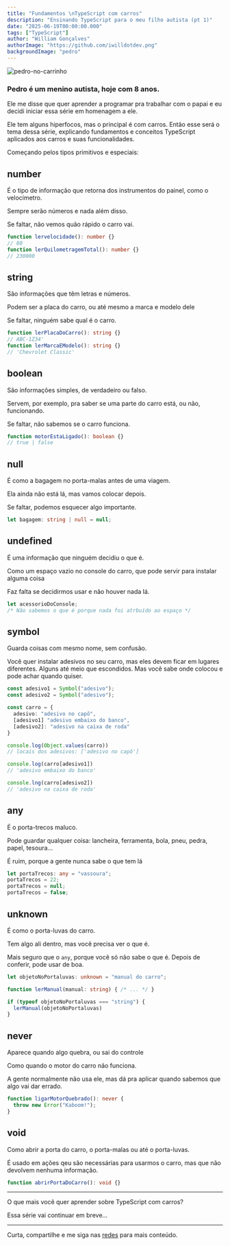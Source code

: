 ```yaml
---
title: "Fundamentos \nTypeScript com carros"
description: "Ensinando TypeScript para o meu filho autista (pt 1)"
date: "2025-06-19T00:00:00.000"
tags: ["TypeScript"]
author: "William Gonçalves"
authorImage: "https://github.com/iwilldotdev.png"
backgroundImage: "pedro"
---
```


![pedro-no-carrinho](https://github.com/user-attachments/assets/15c26a2b-0b27-4eea-a337-e1ed3e9436b8)

### Pedro é um menino autista, hoje com 8 anos.

Ele me disse que quer aprender a programar pra trabalhar com o papai e eu decidi iniciar essa série em homenagem a ele.

Ele tem alguns hiperfocos, mas o principal é com carros. Então esse será o tema dessa série, explicando fundamentos e conceitos TypeScript aplicados aos carros e suas funcionalidades.

Começando pelos tipos primitivos e especiais:

## number

É o tipo de informação que retorna dos instrumentos do painel, como o velocímetro.

Sempre serão números e nada além disso.

Se faltar, não vemos quão rápido o carro vai.

```ts
function lervelocidade(): number {}
// 80
function lerQuilometragemTotal(): number {}
// 230000
```

## string

São informações que têm letras e números.

Podem ser a placa do carro, ou até mesmo a marca e modelo dele

Se faltar, ninguém sabe qual é o carro.

```ts
function lerPlacaDoCarro(): string {}
// ABC-1Z34'
function lerMarcaEModelo(): string {}
// 'Chevrolet Classic'
```

## boolean 

São informações simples, de verdadeiro ou falso.

Servem, por exemplo, pra saber se uma parte do carro está, ou não, funcionando.

Se faltar, não sabemos se o carro funciona.

```ts
function motorEstaLigado(): boolean {}
// true | false
```

## null

É como a bagagem no porta-malas antes de uma viagem.

Ela ainda não está lá, mas vamos colocar depois.

Se faltar, podemos esquecer algo importante.

```ts
let bagagem: string | null = null;
```

## undefined

É uma informação que ninguém decidiu o que é.

Como um espaço vazio no console do carro, que pode servir para instalar alguma coisa

Faz falta se decidirmos usar e não houver nada lá.

```ts
let acessorioDoConsole;
/* Não sabemos o que é porque nada foi atrbuído ao espaço */
```

## symbol

Guarda coisas com mesmo nome, sem confusão.

Você quer instalar adesivos no seu carro, mas eles devem ficar em lugares diferentes. Alguns até meio que escondidos. Mas você sabe onde colocou e pode achar quando quiser.

```ts
const adesivo1 = Symbol("adesivo");
const adesivo2 = Symbol("adesivo");

const carro = {
  adesivo: "adesivo no capô",
  [adesivo1] "adesivo embaixo do banco",
  [adesivo2]: "adesivo na caixa de roda"
}

console.log(Object.values(carro))
// locais dos adesivos: ['adesivo no capô']

console.log(carro[adesivo1])
// 'adesivo embaixo do banco'

console.lng(carro[adesivo2])
// 'adesivo na caixa de roda'
```

## any

É o porta-trecos maluco.

Pode guardar qualquer coisa: lancheira, ferramenta, bola, pneu, pedra, papel, tesoura...

É ruim, porque a gente nunca sabe o que tem lá

```ts
let portaTrecos: any = "vassoura";
portaTrecos = 22;
portaTrecos = null;
portaTrecos = false;
```

## unknown

É como o porta-luvas do carro.

Tem algo ali dentro, mas você precisa ver o que é.

Mais seguro que o `any`, porque você só não sabe o que é. Depois de conferir, pode usar de boa.

```ts
let objetoNoPortaluvas: unknown = "manual do carro";

function lerManual(manual: string) { /* ... */ }

if (typeof objetoNoPortaluvas === "string") {
  lerManual(objetoNoPortaluvas)
}
```

## never

Aparece quando algo quebra, ou sai do controle

Como quando o motor do carro não funciona.

A gente normalmente não usa ele, mas dá pra aplicar quando sabemos que algo vai dar errado.

```ts
function ligarMotorQuebrado(): never {
  throw new Error("Kaboom!");
}
```

## void

Como abrir a porta do carro, o porta-malas ou até o porta-luvas.

É usado em ações qeu são necessárias para usarmos o carro, mas que não devolvem nenhuma informação.

```ts
function abrirPortaDoCarro(): void {}
```

-----

O que mais você quer aprender sobre TypeScript com carros?

Essa série vai continuar em breve...

-----

Curta, compartilhe e me siga nas [redes](https://www.iwill.dev/links) para mais conteúdo.
